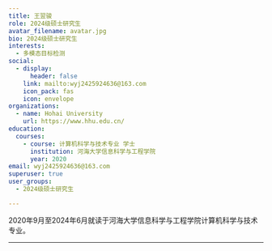 ```yaml
---
title: 王翌骏
role: 2024级硕士研究生
avatar_filename: avatar.jpg
bio: 2024级硕士研究生
interests:
  - 多模态目标检测
social:
  - display:
      header: false
    link: mailto:wyj2425924636@163.com
    icon_pack: fas
    icon: envelope
organizations:
  - name: Hohai University
    url: https://www.hhu.edu.cn/
education:
  courses:
    - course: 计算机科学与技术专业 学士
      institution: 河海大学信息科学与工程学院
      year: 2020
email: wyj2425924636@163.com
superuser: true
user_groups:
  - 2024级硕士研究生

---
```


2020年9月至2024年6月就读于河海大学信息科学与工程学院计算机科学与技术专业。

- - -


